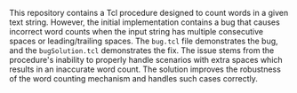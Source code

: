This repository contains a Tcl procedure designed to count words in a given text string.  However, the initial implementation contains a bug that causes incorrect word counts when the input string has multiple consecutive spaces or leading/trailing spaces. The `bug.tcl` file demonstrates the bug, and the `bugSolution.tcl` demonstrates the fix. The issue stems from the procedure's inability to properly handle scenarios with extra spaces which results in an inaccurate word count. The solution improves the robustness of the word counting mechanism and handles such cases correctly.